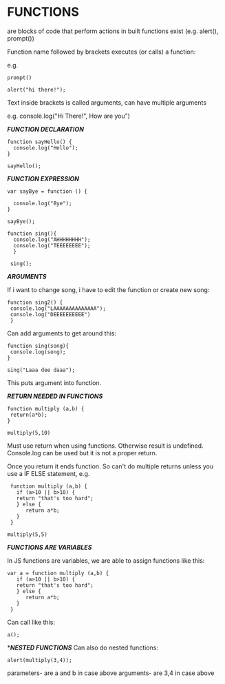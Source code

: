 

# FUNCTIONS

are blocks of code that perform actions
in built functions exist (e.g. alert(), prompt())

Function name followed by brackets executes (or calls) a function:

e.g. 
```
prompt()

alert("hi there!");
```
Text inside brackets is called arguments, can have multiple arguments

e.g. console.log("Hi There!", How are you")

***FUNCTION DECLARATION***
```
function sayHello() {
  console.log("Hello");
}

sayHello();
```
***FUNCTION EXPRESSION***
```
var sayBye = function () {

  console.log("Bye");
}

sayBye();

function sing(){
  console.log("AHHHHHHHH");
  console.log("TEEEEEEEE");
  }
  
 sing();
 ```
 
 ***ARGUMENTS***
 
 If i want to change song, i have to edit the function or create new song: 
 ```
 function sing2() {
  console.log("LAAAAAAAAAAAAAA");
  console.log("DEEEEEEEEEE")
  }
 ```
 Can add arguments to get around this: 
 ```
 function sing(song){
  console.log(song);
 }
 
 sing("Laaa dee daaa");
 ```
 This puts argument into function.
 
 ***RETURN NEEDED IN FUNCTIONS***
 ```
 function multiply (a,b) {
  return(a*b);
 }
 
 multiply(5,10)
 ```
 Must use return when using functions. Otherwise result is undefined. Console.log can be used but it is not a proper return. 
 
 Once you return it ends function. So can't do multiple returns unless you use a IF ELSE statement, e.g. 
 ```
  function multiply (a,b) {
    if (a>10 || b>10) {
    return "that's too hard";
    } else {
       return a*b;
    }
  }
    
 multiply(5,5)
 ```
 ***FUNCTIONS ARE VARIABLES***
 
 In JS functions are variables, we are able to assign functions like this:
 ```
 var a = function multiply (a,b) {
    if (a>10 || b>10) {
    return "that's too hard";
    } else {
       return a*b;
    }
  }
  ```  
  Can call like this: 
  ```
  a();
  ```
  ****NESTED FUNCTIONS***
  Can also do nested functions: 
  ```
  alert(multiply(3,4));
  ```
  parameters- are a and b in case above
  arguments- are 3,4 in case above
 
 

